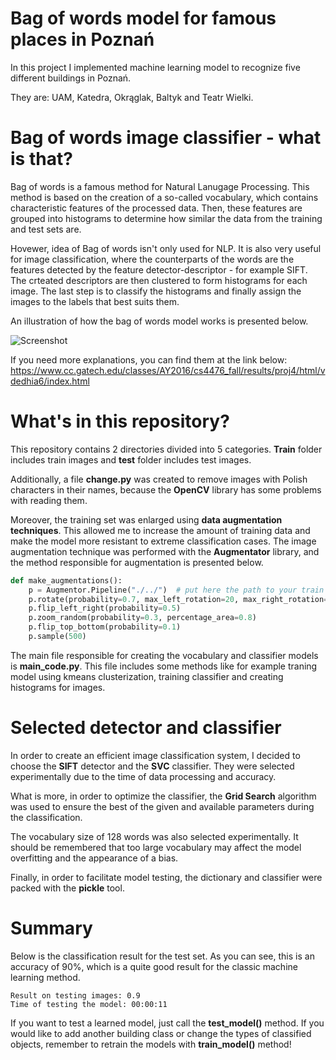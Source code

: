 # Bag of words model for famous places in Poznań
In this project I implemented machine learning model to recognize five different buildings in Poznań. 

They are: UAM, Katedra, Okrąglak, Baltyk and Teatr Wielki.

# Bag of words image classifier - what is that?

Bag of words is a famous method for Natural Lanugage Processing. 
This method is based on the creation of a so-called vocabulary, which contains characteristic features of the processed data. 
Then, these features are grouped into histograms to determine how similar the data from the training and test sets are.

Hovewer, idea of Bag of words isn't only used for NLP. It is also very useful for image classification, 
where the counterparts of the words are the features detected by the feature detector-descriptor - for example SIFT. 
The crteated descriptors are then clustered to form histograms for each image. The last step is to classify the histograms and finally assign the images to the labels that best suits them.

An illustration of how the bag of words model works is presented below.

![Screenshot](https://github.com/KRoszyk/Bag_of_words/blob/master/images/illustration.jpg)

If you need more explanations, you can find them at the link below:
https://www.cc.gatech.edu/classes/AY2016/cs4476_fall/results/proj4/html/vdedhia6/index.html

# What's in this repository?

This repository contains 2 directories divided into 5 categories. **Train** folder includes train images and **test** folder includes test images.

Additionally, a file **change.py** was created to remove images with Polish characters in their names, because the **OpenCV** library has some problems with reading them.

Moreover, the training set was enlarged using **data augmentation techniques**. This allowed me to increase the amount of training data and make the model more resistant to extreme classification cases.
The image augmentation technique was performed with the **Augmentator** library, and the method responsible for augmentation is presented below.

```python
def make_augmentations():
    p = Augmentor.Pipeline("./../")  # put here the path to your train images
    p.rotate(probability=0.7, max_left_rotation=20, max_right_rotation=20)
    p.flip_left_right(probability=0.5)
    p.zoom_random(probability=0.3, percentage_area=0.8)
    p.flip_top_bottom(probability=0.1)
    p.sample(500)
   ```
   
The main file responsible for creating the vocabulary and classifier models is **main_code.py**. This file includes some methods like for example traning model using kmeans clusterization, training classifier and creating histograms for images. 
   
# Selected detector and classifier

In order to create an efficient image classification system, I decided to choose the **SIFT** detector and the **SVC** classifier. They were selected experimentally due to the time of data processing and accuracy.

What is more, in order to optimize the classifier, the **Grid Search** algorithm was used to ensure the best of the given and available parameters during the classification.

The vocabulary size of 128 words was also selected experimentally. It should be remembered that too large vocabulary may affect the model overfitting and the appearance of a bias.

Finally, in order to facilitate model testing, the dictionary and classifier were packed with the **pickle** tool. 

# Summary

Below is the classification result for the test set. As you can see, this is an accuracy of 90%, which is a quite good result for the classic machine learning method.
```
Result on testing images: 0.9
Time of testing the model: 00:00:11
```

If you want to test a learned model, just call the **test_model()** method. 
If you would like to add another building class or change the types of classified objects, remember to retrain the models with **train_model()** method!
